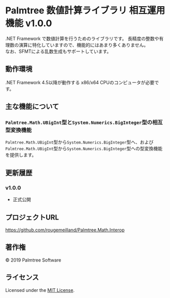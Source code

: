 Palmtree 数値計算ライブラリ 相互運用機能 v1.0.0
=============================================
.NET Framework で数値計算を行うためのライブラリです。
長精度の整数や有理数の演算に特化していますので、機能的にはあまり多くありません。  
なお、SFMTによる乱数生成もサポートしています。
 
動作環境
--------
.NET Framework 4.5以降が動作する x86/x64 CPUのコンピュータが必要です。

主な機能について
---------------
### `Palmtree.Math.UBigInt`型と`System.Numerics.BigInteger`型の相互型変換機能 ###
`Palmtree.Math.UBigInt`型から`System.Numerics.BigInteger`型へ、および
`Palmtree.Math.UBigInt`型から`System.Numerics.BigInteger`型への型変換機能を提供します。
 
更新履歴
--------
### v1.0.0 ###
* 正式公開

プロジェクトURL
--------------
https://github.com/rougemeilland/Palmtree.Math.Interop

著作権
------
&copy; 2019 Palmtree Software

ライセンス
----------
Licensed under the [MIT License][mit].
 
[MIT]: http://www.opensource.org/licenses/mit-license.php

